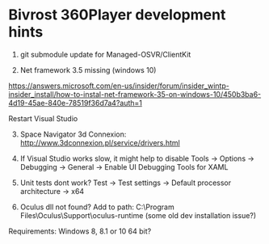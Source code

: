Bivrost 360Player development hints
===================================

1. git submodule update for Managed-OSVR/ClientKit

2. Net framework 3.5 missing (windows 10)

https://answers.microsoft.com/en-us/insider/forum/insider_wintp-insider_install/how-to-instal-net-framework-35-on-windows-10/450b3ba6-4d19-45ae-840e-78519f36d7a4?auth=1

Restart Visual Studio



3. Space Navigator 3d Connexion:
http://www.3dconnexion.pl/service/drivers.html

4. If Visual Studio works slow, it might help to disable Tools -> Options -> Debugging -> General -> Enable UI Debugging Tools for XAML

5. Unit tests dont work? Test -> Test settings -> Default processor architecture -> x64


6. Oculus dll not found? Add to path: C:\Program Files\Oculus\Support\oculus-runtime (some old dev installation issue?)




Requirements:
Windows 8, 8.1 or 10
64 bit?



